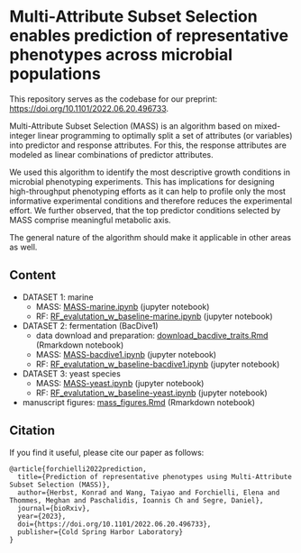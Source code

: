 # Multi-Attribute Subset Selection enables prediction of representative phenotypes across microbial populations

This repository serves as the codebase for our preprint: https://doi.org/10.1101/2022.06.20.496733.

Multi-Attribute Subset Selection (MASS) is an algorithm based on mixed-integer linear programming to optimally split a set of attributes (or variables) into predictor and response attributes. For this, the response attributes are modeled as linear combinations of predictor attributes.

We used this algorithm to identify the most descriptive growth conditions in microbial phenotyping experiments. This has implications for designing high-throughput phenotyping efforts as it can help to profile only the most informative experimental conditions and therefore reduces the experimental effort. We further observed, that the top predictor conditions selected by MASS comprise meaningful metabolic axis.

The general nature of the algorithm should make it applicable in other areas as well.

## Content
 - DATASET 1: marine
     - MASS: [MASS-marine.ipynb](./Code/MASS-marine.ipynb) (jupyter notebook)
     - RF: [RF_evalutation_w_baseline-marine.ipynb](./Code/RF_evalutation_w_baseline-marine.ipynb) (jupyter notebook)
 - DATASET 2: fermentation (BacDive1)
     - data download and preparation: [download_bacdive_traits.Rmd](./Code/download_bacdive_traits.Rmd) (Rmarkdown notebook)
     - MASS: [MASS-bacdive1.ipynb](./Code/MASS-bacdive1.ipynb) (jupyter notebook)
     - RF: [RF_evalutation_w_baseline-bacdive1.ipynb](./Code/RF_evalutation_w_baseline-bacdive1.ipynb) (jupyter notebook)
 - DATASET 3: yeast species
     - MASS: [MASS-yeast.ipynb](./Code/MASS-yeast.ipynb) (jupyter notebook)
     - RF: [RF_evalutation_w_baseline-yeast.ipynb](./Code/RF_evalutation_w_baseline-yeast.ipynb) (jupyter notebook)
 - manuscript figures: [mass_figures.Rmd](./Code/mass_figures.Rmd)  (Rmarkdown notebook)

## Citation
If you find it useful, please cite our paper as follows:

```
@article{forchielli2022prediction,
  title={Prediction of representative phenotypes using Multi-Attribute Subset Selection (MASS)},
  author={Herbst, Konrad and Wang, Taiyao and Forchielli, Elena and Thommes, Meghan and Paschalidis, Ioannis Ch and Segre, Daniel},
  journal={bioRxiv},
  year={2023},
  doi={https://doi.org/10.1101/2022.06.20.496733},
  publisher={Cold Spring Harbor Laboratory}
}
```
